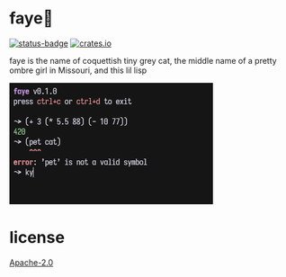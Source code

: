 # faye🦋

[![status-badge](https://ci.codeberg.org/api/badges/12559/status.svg)](https://ci.codeberg.org/repos/12559)
[![crates.io](https://img.shields.io/crates/v/faye.svg)](https://crates.io/crates/faye)

faye is the name of coquettish tiny grey cat, the middle name of a pretty ombre girl in Missouri, and this lil lisp

![scrot](meta/scrot.png)

# license

[Apache-2.0](LICENSE)